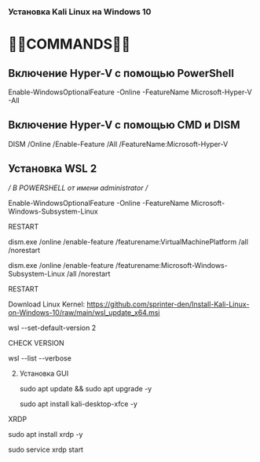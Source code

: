 ### Установка Kali Linux на Windows 10

# 🔦🔦COMMANDS🔦🔦

## Включение Hyper-V с помощью PowerShell

   Enable-WindowsOptionalFeature -Online -FeatureName Microsoft-Hyper-V -All 
  
## Включение Hyper-V с помощью CMD и DISM

  DISM /Online /Enable-Feature /All /FeatureName:Microsoft-Hyper-V

## Установка WSL 2

*/ В POWERSHELL от имени  administrator /*

  Enable-WindowsOptionalFeature -Online -FeatureName Microsoft-Windows-Subsystem-Linux

RESTART

  dism.exe /online /enable-feature /featurename:VirtualMachinePlatform /all /norestart

  dism.exe /online /enable-feature /featurename:Microsoft-Windows-Subsystem-Linux /all /norestart

RESTART

Download Linux Kernel: https://github.com/sprinter-den/Install-Kali-Linux-on-Windows-10/raw/main/wsl_update_x64.msi

   wsl --set-default-version 2

CHECK VERSION 

   wsl --list --verbose

2. Установка GUI

   sudo apt update && sudo apt upgrade -y

   sudo apt install kali-desktop-xfce -y

XRDP

   sudo apt install xrdp -y

   sudo service xrdp start
